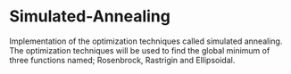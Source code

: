 # Simulated-Annealing
Implementation of the optimization techniques called simulated annealing. The optimization techniques will be used to find the global minimum of three functions named; Rosenbrock, Rastrigin and Ellipsoidal. 
